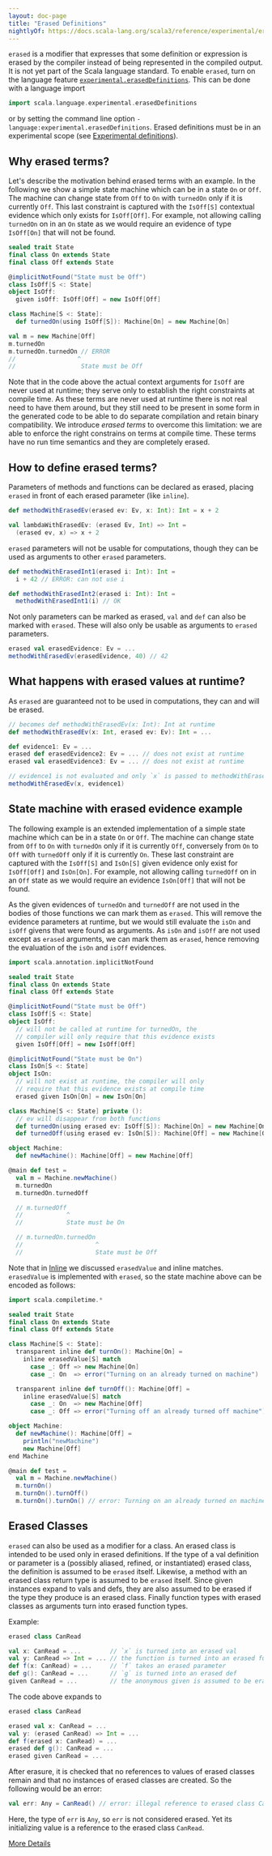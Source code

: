 ```yaml
---
layout: doc-page
title: "Erased Definitions"
nightlyOf: https://docs.scala-lang.org/scala3/reference/experimental/erased-defs.html
---
```


`erased` is a modifier that expresses that some definition or expression is erased by the compiler instead of being represented in the compiled output. It is not yet part of the Scala language standard. To enable `erased`, turn on the language feature
[`experimental.erasedDefinitions`](https://scala-lang.org/api/3.x/scala/runtime/stdLibPatches/language$$experimental$$erasedDefinitions$.html). This can be done with a language import
```scala
import scala.language.experimental.erasedDefinitions
```
or by setting the command line option `-language:experimental.erasedDefinitions`.
Erased definitions must be in an experimental scope (see [Experimental definitions](../other-new-features/experimental-defs.md)).

## Why erased terms?

Let's describe the motivation behind erased terms with an example. In the
following we show a simple state machine which can be in a state `On` or `Off`.
The machine can change state from `Off` to `On` with `turnedOn` only if it is
currently `Off`. This last constraint is captured with the `IsOff[S]` contextual
evidence which only exists for `IsOff[Off]`. For example, not allowing calling
`turnedOn` on in an `On` state as we would require an evidence of type
`IsOff[On]` that will not be found.

```scala
sealed trait State
final class On extends State
final class Off extends State

@implicitNotFound("State must be Off")
class IsOff[S <: State]
object IsOff:
  given isOff: IsOff[Off] = new IsOff[Off]

class Machine[S <: State]:
  def turnedOn(using IsOff[S]): Machine[On] = new Machine[On]

val m = new Machine[Off]
m.turnedOn
m.turnedOn.turnedOn // ERROR
//                 ^
//                  State must be Off
```

Note that in the code above the actual context arguments for `IsOff` are never
used at runtime; they serve only to establish the right constraints at compile
time. As these terms are never used at runtime there is not real need to have
them around, but they still need to be present in some form in the generated
code to be able to do separate compilation and retain binary compatibility. We
introduce _erased terms_ to overcome this limitation: we are able to enforce the
right constrains on terms at compile time. These terms have no run time
semantics and they are completely erased.

## How to define erased terms?

Parameters of methods and functions can be declared as erased, placing `erased`
in front of each erased parameter (like `inline`).

```scala
def methodWithErasedEv(erased ev: Ev, x: Int): Int = x + 2

val lambdaWithErasedEv: (erased Ev, Int) => Int =
  (erased ev, x) => x + 2
```

`erased` parameters will not be usable for computations, though they can be used
as arguments to other `erased` parameters.

```scala
def methodWithErasedInt1(erased i: Int): Int =
  i + 42 // ERROR: can not use i

def methodWithErasedInt2(erased i: Int): Int =
  methodWithErasedInt1(i) // OK
```

Not only parameters can be marked as erased, `val` and `def` can also be marked
with `erased`. These will also only be usable as arguments to `erased`
parameters.

```scala
erased val erasedEvidence: Ev = ...
methodWithErasedEv(erasedEvidence, 40) // 42
```

## What happens with erased values at runtime?

As `erased` are guaranteed not to be used in computations, they can and will be
erased.

```scala
// becomes def methodWithErasedEv(x: Int): Int at runtime
def methodWithErasedEv(x: Int, erased ev: Ev): Int = ...

def evidence1: Ev = ...
erased def erasedEvidence2: Ev = ... // does not exist at runtime
erased val erasedEvidence3: Ev = ... // does not exist at runtime

// evidence1 is not evaluated and only `x` is passed to methodWithErasedEv
methodWithErasedEv(x, evidence1)
```

## State machine with erased evidence example

The following example is an extended implementation of a simple state machine
which can be in a state `On` or `Off`. The machine can change state from `Off`
to `On` with `turnedOn` only if it is currently `Off`, conversely from `On` to
`Off` with `turnedOff` only if it is currently `On`. These last constraint are
captured with the `IsOff[S]` and `IsOn[S]` given evidence only exist for
`IsOff[Off]` and `IsOn[On]`. For example, not allowing calling `turnedOff` on in
an `Off` state as we would require an evidence `IsOn[Off]` that will not be
found.

As the given evidences of `turnedOn` and `turnedOff` are not used in the
bodies of those functions we can mark them as `erased`. This will remove the
evidence parameters at runtime, but we would still evaluate the `isOn` and
`isOff` givens that were found as arguments. As `isOn` and `isOff` are not
used except as `erased` arguments, we can mark them as `erased`, hence removing
the evaluation of the `isOn` and `isOff` evidences.

```scala
import scala.annotation.implicitNotFound

sealed trait State
final class On extends State
final class Off extends State

@implicitNotFound("State must be Off")
class IsOff[S <: State]
object IsOff:
  // will not be called at runtime for turnedOn, the
  // compiler will only require that this evidence exists
  given IsOff[Off] = new IsOff[Off]

@implicitNotFound("State must be On")
class IsOn[S <: State]
object IsOn:
  // will not exist at runtime, the compiler will only
  // require that this evidence exists at compile time
  erased given IsOn[On] = new IsOn[On]

class Machine[S <: State] private ():
  // ev will disappear from both functions
  def turnedOn(using erased ev: IsOff[S]): Machine[On] = new Machine[On]
  def turnedOff(using erased ev: IsOn[S]): Machine[Off] = new Machine[Off]

object Machine:
  def newMachine(): Machine[Off] = new Machine[Off]

@main def test =
  val m = Machine.newMachine()
  m.turnedOn
  m.turnedOn.turnedOff

  // m.turnedOff
  //            ^
  //            State must be On

  // m.turnedOn.turnedOn
  //                    ^
  //                    State must be Off
```

Note that in [Inline](../metaprogramming/inline.md) we discussed `erasedValue` and inline
matches. `erasedValue` is implemented with `erased`, so the state machine above
can be encoded as follows:

```scala
import scala.compiletime.*

sealed trait State
final class On extends State
final class Off extends State

class Machine[S <: State]:
  transparent inline def turnOn(): Machine[On] =
    inline erasedValue[S] match
      case _: Off => new Machine[On]
      case _: On  => error("Turning on an already turned on machine")

  transparent inline def turnOff(): Machine[Off] =
    inline erasedValue[S] match
      case _: On  => new Machine[Off]
      case _: Off => error("Turning off an already turned off machine")

object Machine:
  def newMachine(): Machine[Off] =
    println("newMachine")
    new Machine[Off]
end Machine

@main def test =
  val m = Machine.newMachine()
  m.turnOn()
  m.turnOn().turnOff()
  m.turnOn().turnOn() // error: Turning on an already turned on machine
```

## Erased Classes

`erased` can also be used as a modifier for a class. An erased class is intended to be used only in erased definitions. If the type of a val definition or parameter is
a (possibly aliased, refined, or instantiated) erased class, the definition is assumed to be `erased` itself. Likewise, a method with an erased class return type is assumed to be `erased` itself. Since given instances expand to vals and defs, they are also assumed to be erased if the type they produce is an erased class. Finally
function types with erased classes as arguments turn into erased function types.

Example:
```scala
erased class CanRead

val x: CanRead = ...        // `x` is turned into an erased val
val y: CanRead => Int = ... // the function is turned into an erased function
def f(x: CanRead) = ...     // `f` takes an erased parameter
def g(): CanRead = ...      // `g` is turned into an erased def
given CanRead = ...         // the anonymous given is assumed to be erased
```
The code above expands to
```scala
erased class CanRead

erased val x: CanRead = ...
val y: (erased CanRead) => Int = ...
def f(erased x: CanRead) = ...
erased def g(): CanRead = ...
erased given CanRead = ...
```
After erasure, it is checked that no references to values of erased classes remain and that no instances of erased classes are created. So the following would be an error:
```scala
val err: Any = CanRead() // error: illegal reference to erased class CanRead
```
Here, the type of `err` is `Any`, so `err` is not considered erased. Yet its initializing value is a reference to the erased class `CanRead`.

[More Details](./erased-defs-spec.md)
